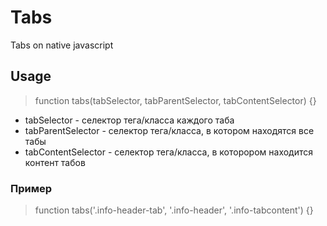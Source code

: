 # Tabs
Tabs on native javascript

## Usage
> function tabs(tabSelector, tabParentSelector, tabContentSelector) {}
* tabSelector - селектор тега/класса каждого таба
* tabParentSelector - селектор тега/класса, в котором находятся все табы
* tabContentSelector - селектор тега/класса, в которором находится контент табов
### Пример
> function tabs('.info-header-tab', '.info-header', '.info-tabcontent') {}